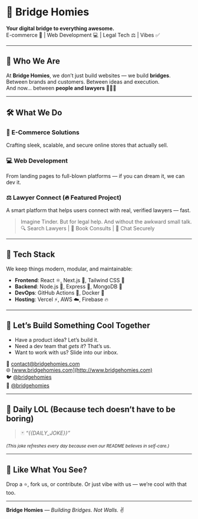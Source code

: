 # 🌉 Bridge Homies

**Your digital bridge to everything awesome.**  
E-commerce 🚀 | Web Development 💻 | Legal Tech ⚖️ | Vibes ✅

---

## 👋 Who We Are

At **Bridge Homies**, we don’t just build websites — we build **bridges**.  
Between brands and customers. Between ideas and execution.  
And now… between **people and lawyers** 🧑‍⚖️✨

---

## 🛠️ What We Do

### 🛒 E-Commerce Solutions  
Crafting sleek, scalable, and secure online stores that actually sell.

### 💻 Web Development  
From landing pages to full-blown platforms — if you can dream it, we can dev it.

### ⚖️ Lawyer Connect (🔥 Featured Project)  
A smart platform that helps users connect with real, verified lawyers — fast.

> Imagine Tinder. But for legal help. And without the awkward small talk.  
> 🔍 Search Lawyers | 📅 Book Consults | 🔐 Chat Securely

---

## 🚧 Tech Stack

We keep things modern, modular, and maintainable:

- **Frontend**: React ⚛️, Next.js 🧠, Tailwind CSS 💅  
- **Backend**: Node.js 🧩, Express 🦴, MongoDB 🍃  
- **DevOps**: GitHub Actions 🤖, Docker 🐳  
- **Hosting**: Vercel ⚡, AWS ☁️, Firebase 🔥

---

## 🤝 Let’s Build Something Cool Together

- Have a product idea? Let’s build it.  
- Need a dev team that *gets it*? That’s us.  
- Want to work with us? Slide into our inbox.

📧 contact@bridgehomies.com  
🌐 [www.bridgehomies.com](http://www.bridgehomies.com)  
🐦 [@bridgehomies](https://twitter.com/bridgehomies)  
📸 [@bridgehomies](https://instagram.com/bridgehomies)

---

## 🧠 Daily LOL (Because tech doesn’t have to be boring)

> 🃏 *“{{DAILY_JOKE}}”*

<sub>*(This joke refreshes every day because even our README believes in self-care.)*</sub>

---

## 🌟 Like What You See?

Drop a ⭐, fork us, or contribute. Or just vibe with us — we’re cool with that too.

---

**Bridge Homies** — *Building Bridges. Not Walls.* ✌️

